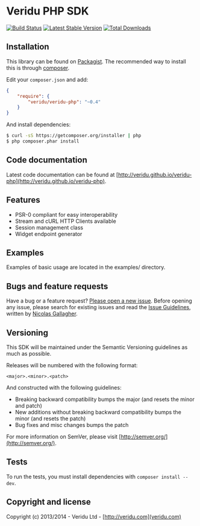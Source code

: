Veridu PHP SDK
==============

[![Build Status](https://travis-ci.org/veridu/veridu-php.png?branch=master)](https://travis-ci.org/veridu/veridu-php)
[![Latest Stable Version](https://poser.pugx.org/veridu/veridu-php/v/stable.png)](https://packagist.org/packages/veridu-veridu-php)
[![Total Downloads](https://poser.pugx.org/veridu/veridu-php/downloads.png)](https://packagist.org/packages/veridu/veridu-php)

Installation
------------
This library can be found on [Packagist](https://packagist.org/packages/veridu/veridu-php).
The recommended way to install this is through [composer](http://getcomposer.org).

Edit your `composer.json` and add:

```json
{
    "require": {
        "veridu/veridu-php": "~0.4"
    }
}
```

And install dependencies:

```bash
$ curl -sS https://getcomposer.org/installer | php
$ php composer.phar install
```

Code documentation
------------------
Latest code documentation can be found at [http://veridu.github.io/veridu-php](http://veridu.github.io/veridu-php).

Features
--------
 - PSR-0 compliant for easy interoperability
 - Stream and cURL HTTP Clients available
 - Session management class
 - Widget endpoint generator

Examples
--------
Examples of basic usage are located in the examples/ directory.

Bugs and feature requests
-------------------------
Have a bug or a feature request? [Please open a new issue](https://github.com/veridu/veridu-php/issues).
Before opening any issue, please search for existing issues and read the [Issue Guidelines](https://github.com/necolas/issue-guidelines), written by [Nicolas Gallagher](https://github.com/necolas/).

Versioning
----------
This SDK will be maintained under the Semantic Versioning guidelines as much as possible.

Releases will be numbered with the following format:

`<major>.<minor>.<patch>`

And constructed with the following guidelines:

* Breaking backward compatibility bumps the major (and resets the minor and patch)
* New additions without breaking backward compatibility bumps the minor (and resets the patch)
* Bug fixes and misc changes bumps the patch

For more information on SemVer, please visit [http://semver.org/](http://semver.org/).

Tests
-----
To run the tests, you must install dependencies with `composer install --dev`.

Copyright and license
---------------------

Copyright (c) 2013/2014 - Veridu Ltd - [http://veridu.com](veridu.com)
